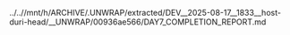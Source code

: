 ../..//mnt/h/ARCHIVE/.UNWRAP/extracted/DEV__2025-08-17__1833__host-duri-head/__UNWRAP/00936ae566/DAY7_COMPLETION_REPORT.md